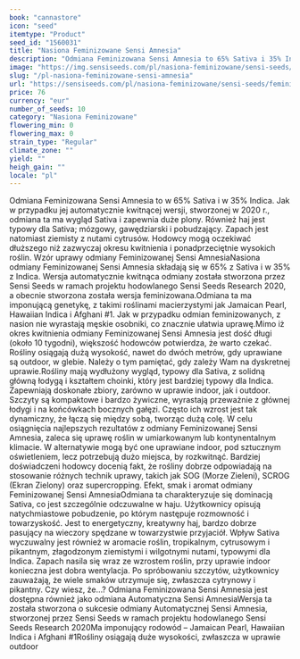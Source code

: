 ```yaml
---
book: "cannastore"
icon: "seed"
itemtype: "Product"
seed_id: "1560031"
title: "Nasiona Feminizowane Sensi Amnesia"
description: "Odmiana Feminizowana Sensi Amnesia to 65% Sativa i 35% Indica. Rośliny zapewniają duże plony i mózgowy, gawędziarski haj. Zapach jest cytrusowy i ziemisty."
image: "https://img.sensiseeds.com/pl/nasiona-feminizowane/sensi-seeds/feminizowane-sensi-amnesia-image.png"
slug: "/pl-nasiona-feminizowane-sensi-amnesia"
url: "https://sensiseeds.com/pl/nasiona-feminizowane/sensi-seeds/feminizowane-sensi-amnesia?a_aid=cannastore"
price: 76
currency: "eur"
number_of_seeds: 10
category: "Nasiona Feminizowane"
flowering_min: 0
flowering_max: 0
strain_type: "Regular"
climate_zone: ""
yield: ""
heigh_gain: ""
locale: "pl"
---
```

Odmiana Feminizowana Sensi Amnesia to w 65% Sativa i w 35% Indica. Jak w przypadku jej automatycznie kwitnącej wersji, stworzonej w 2020 r., odmiana ta ma wygląd Sativa i zapewnia duże plony. Również haj jest typowy dla Sativa; mózgowy, gawędziarski i pobudzający. Zapach jest natomiast ziemisty z nutami cytrusów. Hodowcy mogą oczekiwać dłuższego niż zazwyczaj okresu kwitnienia i ponadprzeciętnie wysokich roślin. Wzór uprawy odmiany Feminizowanej Sensi AmnesiaNasiona odmiany Feminizowanej Sensi Amnesia składają się w 65% z Sativa i w 35% z Indica. Wersja automatycznie kwitnąca odmiany została stworzona przez Sensi Seeds w ramach projektu hodowlanego Sensi Seeds Research 2020, a obecnie stworzona została wersja feminizowana.Odmiana ta ma imponującą genetykę, z takimi roślinami macierzystymi jak Jamaican Pearl, Hawaiian Indica i Afghani #1. Jak w przypadku odmian feminizowanych, z nasion nie wyrastają męskie osobniki, co znacznie ułatwia uprawę.Mimo iż okres kwitnienia odmiany Feminizowanej Sensi Amnesia jest dość długi (około 10 tygodni), większość hodowców potwierdza, że warto czekać. Rośliny osiągają dużą wysokość, nawet do dwóch metrów, gdy uprawiane są outdoor, w glebie. Należy o tym pamiętać, gdy zależy Wam na dyskretnej uprawie.Rośliny mają wydłużony wygląd, typowy dla Sativa, z solidną główną łodygą i kształtem choinki, który jest bardziej typowy dla Indica. Zapewniają doskonałe zbiory, zarówno w uprawie indoor, jak i outdoor. Szczyty są kompaktowe i bardzo żywiczne, wyrastają przeważnie z głównej łodygi i na końcówkach bocznych gałęzi. Często ich wzrost jest tak dynamiczny, że łączą się między sobą, tworząc dużą colę. W celu osiągnięcia najlepszych rezultatów z odmiany Feminizowanej Sensi Amnesia, zaleca się uprawę roślin w umiarkowanym lub kontynentalnym klimacie. W alternatywie mogą być one uprawiane indoor, pod sztucznym oświetleniem, lecz potrzebują dużo miejsca, by rozkwitnąć. Bardziej doświadczeni hodowcy docenią fakt, że rośliny dobrze odpowiadają na stosowanie różnych technik uprawy, takich jak SOG (Morze Zieleni), SCROG (Ekran Zielony) oraz supercropping. Efekt, smak i aromat odmiany Feminizowanej Sensi AmnesiaOdmiana ta charakteryzuje się dominacją Sativa, co jest szczególnie odczuwalne w haju. Użytkownicy opisują natychmiastowe pobudzenie, po którym następuje rozmowność i towarzyskość. Jest to energetyczny, kreatywny haj, bardzo dobrze pasujący na wieczory spędzane w towarzystwie przyjaciół. Wpływ Sativa wyczuwalny jest również w aromacie roślin, tropikalnym, cytrusowym i pikantnym, złagodzonym ziemistymi i wilgotnymi nutami, typowymi dla Indica. Zapach nasila się wraz ze wzrostem roślin, przy uprawie indoor konieczna jest dobra wentylacja. Po spróbowaniu szczytów, użytkownicy zauważają, że wiele smaków utrzymuje się, zwłaszcza cytrynowy i pikantny. Czy wiesz, że…? Odmiana Feminizowana Sensi Amnesia jest dostępna również jako odmiana Automatyczna Sensi AmnesiaWersja ta została stworzona o sukcesie odmiany Automatycznej Sensi Amnesia, stworzonej przez Sensi Seeds w ramach projektu hodowlanego Sensi Seeds Research 2020Ma imponujący rodowód – Jamaican Pearl, Hawaiian Indica i Afghani #1Rośliny osiągają duże wysokości, zwłaszcza w uprawie outdoor
